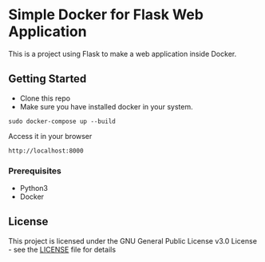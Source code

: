 # Simple Docker for Flask Web Application

This is a project using Flask to make a web application inside Docker.

## Getting Started

- Clone this repo
- Make sure you have installed docker in your system.
```
sudo docker-compose up --build
```
Access it in your browser
```
http://localhost:8000
```

### Prerequisites

- Python3
- Docker

## License

This project is licensed under the GNU General Public License v3.0 License - see the [LICENSE](LICENSE) file for details
